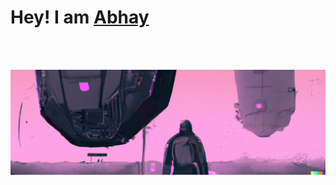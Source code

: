 # Hey! I am [Abhay](https://twitter.com/abhayprajapati_)


<br><br>

![created with dalle](https://github.com/theabhayprajapati/theabhayprajapati/raw/main/twitter%20header%20X%20Dalle.png "@createwithDalle")




